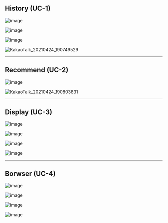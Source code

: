 ## History (UC-1)
![image](https://user-images.githubusercontent.com/49024958/115955651-d971e500-a532-11eb-86ad-4287c693c5af.png)

![image](https://user-images.githubusercontent.com/49024958/115955683-01614880-a533-11eb-85bb-aab7422082a0.png)

![image](https://user-images.githubusercontent.com/49024958/115955692-150caf00-a533-11eb-8358-2844111b8d50.png)

![KakaoTalk_20210424_190749529](https://user-images.githubusercontent.com/49024958/115955398-25bc2580-a531-11eb-8864-eb16e7bf0a44.jpg)

<hr>

## Recommend (UC-2)

![image](https://user-images.githubusercontent.com/49024958/115955707-3077ba00-a533-11eb-9cc8-30d965a9d5d0.png)

![KakaoTalk_20210424_190803831](https://user-images.githubusercontent.com/49024958/115955402-29e84300-a531-11eb-9bd7-660979924b27.jpg)
<hr>

## Display (UC-3)


![image](https://user-images.githubusercontent.com/55435898/115954695-526e3e00-a52d-11eb-8471-982c16b8a7f3.png)

![image](https://user-images.githubusercontent.com/55435898/115954703-5e5a0000-a52d-11eb-9cfb-732c00456ad1.png)

![image](https://user-images.githubusercontent.com/55435898/115954712-6d40b280-a52d-11eb-980a-c284b33b1c40.png)

![image](https://user-images.githubusercontent.com/55435898/115954726-85183680-a52d-11eb-9bc0-cd5056c217d5.png)

<hr>

## Borwser (UC-4)

![image](https://user-images.githubusercontent.com/55435898/115954746-a0834180-a52d-11eb-90ba-d6bd794a6a75.png)

![image](https://user-images.githubusercontent.com/55435898/115954751-a9741300-a52d-11eb-822d-b77c13a9e307.png)

![image](https://user-images.githubusercontent.com/55435898/115954758-b42ea800-a52d-11eb-97fc-ed3bd48cd865.png)

![image](https://user-images.githubusercontent.com/55435898/115954767-bc86e300-a52d-11eb-8372-8486596afd21.png)
